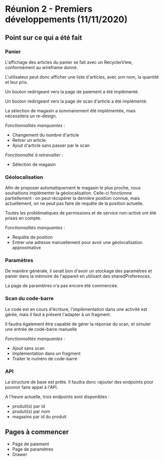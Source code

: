 # Réunion 2 - Premiers développements (11/11/2020)
## Point sur ce qui a été fait
### Panier
L'affichage des articles du panier se fait avec un RecyclerView, conformément au wireframe donné. 

L'utilisateur peut donc afficher une liste d'articles, avec son nom, la quantité et leur prix.

Un bouton redirigeant vers la page de paiement a été implémenté.

Un bouton redirigeant vers la page de scan d'article a été implémenté.

La sélection de magasin a sommairement été implémentée, mais nécessitera un re-design.

*Fonctionnalités manquantes* :
- Changement du nombre d'article
- Retirer un article
- Ajout d'article sans passer par le scan

*Fonctionnalité à retravailler* :
- Sélection de magasin

### Géolocalisation
Afin de proposer automatiquement le magasin le plus proche, nous souhaitions implémenter la géolocalisation. Celle-ci fonctionne partiellement : on peut récupérer la dernière position connue, mais actuellement, on ne peut pas faire de requête de la position actuelle.

Toutes les problématiques de permissions et de service non-activé ont été prises en compte.

*Fonctionnalités manquantes* :
- Requête de position
- Entrer une adresse manuellement pour avoir une géolocalisation approximative

### Paramètres
De manière générale, il serait bon d'avoir un stockage des paramètres et panier dans la mémoire de l'appareil en utilisant des sharedPreferences.

La page de paramètres n'a pas encore été commencée.

### Scan du code-barre
Le code est en cours d'écriture, l'implémentation dans une activité est gérée, mais il faut à présent l'adapter à un fragment.

Il faudra également être capable de gérer la réponse du scan, et simuler une entrée de code-barre manuelle

*Fonctionnalités manquantes* :
- Ajout sans scan
- Implémentation dans un fragment
- Traiter le numéro de code-barre

### API
La structure de base est prête. Il faudra donc rajouter des endpoints pour pouvoir faire appel à l'API.

A l'heure actuelle, trois endpoints sont disponibles :
- produit(s) par id
- produit(s) par nom
- magasins par id du produit

## Pages à commencer
- Page de paiement
- Page de paramètres
- Drawer
